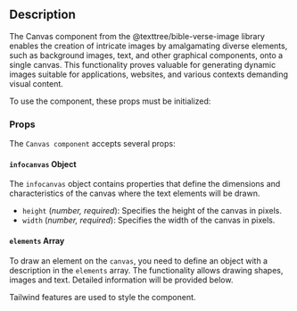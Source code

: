 ## Description

The Canvas component from the @texttree/bible-verse-image library enables the creation of intricate images by amalgamating diverse elements, such as background images, text, and other graphical components, onto a single canvas. This functionality proves valuable for generating dynamic images suitable for applications, websites, and various contexts demanding visual content.

To use the component, these props must be initialized:

### Props

The `Canvas component` accepts several props:

#### `infocanvas` Object

The `infocanvas` object contains properties that define the dimensions and characteristics of the canvas where the text elements will be drawn.

- `height` (_number, required_): Specifies the height of the canvas in pixels.
- `width` (_number, required_): Specifies the width of the canvas in pixels.

#### `elements` Array

To draw an element on the `canvas`, you need to define an object with a description in the `elements` array. The functionality allows drawing shapes, images and text. Detailed information will be provided below.

Tailwind features are used to style the component.
